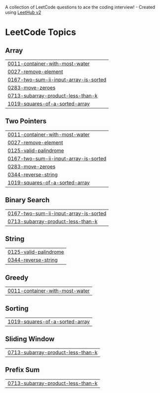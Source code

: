 A collection of LeetCode questions to ace the coding interview! - Created using [LeetHub v2](https://github.com/arunbhardwaj/LeetHub-2.0)
<!---LeetCode Topics Start-->
# LeetCode Topics
## Array
|  |
| ------- |
| [0011-container-with-most-water](https://github.com/Sahilsahu223/Leetcode-Questions/tree/master/0011-container-with-most-water) |
| [0027-remove-element](https://github.com/Sahilsahu223/Leetcode-Questions/tree/master/0027-remove-element) |
| [0167-two-sum-ii-input-array-is-sorted](https://github.com/Sahilsahu223/Leetcode-Questions/tree/master/0167-two-sum-ii-input-array-is-sorted) |
| [0283-move-zeroes](https://github.com/Sahilsahu223/Leetcode-Questions/tree/master/0283-move-zeroes) |
| [0713-subarray-product-less-than-k](https://github.com/Sahilsahu223/Leetcode-Questions/tree/master/0713-subarray-product-less-than-k) |
| [1019-squares-of-a-sorted-array](https://github.com/Sahilsahu223/Leetcode-Questions/tree/master/1019-squares-of-a-sorted-array) |
## Two Pointers
|  |
| ------- |
| [0011-container-with-most-water](https://github.com/Sahilsahu223/Leetcode-Questions/tree/master/0011-container-with-most-water) |
| [0027-remove-element](https://github.com/Sahilsahu223/Leetcode-Questions/tree/master/0027-remove-element) |
| [0125-valid-palindrome](https://github.com/Sahilsahu223/Leetcode-Questions/tree/master/0125-valid-palindrome) |
| [0167-two-sum-ii-input-array-is-sorted](https://github.com/Sahilsahu223/Leetcode-Questions/tree/master/0167-two-sum-ii-input-array-is-sorted) |
| [0283-move-zeroes](https://github.com/Sahilsahu223/Leetcode-Questions/tree/master/0283-move-zeroes) |
| [0344-reverse-string](https://github.com/Sahilsahu223/Leetcode-Questions/tree/master/0344-reverse-string) |
| [1019-squares-of-a-sorted-array](https://github.com/Sahilsahu223/Leetcode-Questions/tree/master/1019-squares-of-a-sorted-array) |
## Binary Search
|  |
| ------- |
| [0167-two-sum-ii-input-array-is-sorted](https://github.com/Sahilsahu223/Leetcode-Questions/tree/master/0167-two-sum-ii-input-array-is-sorted) |
| [0713-subarray-product-less-than-k](https://github.com/Sahilsahu223/Leetcode-Questions/tree/master/0713-subarray-product-less-than-k) |
## String
|  |
| ------- |
| [0125-valid-palindrome](https://github.com/Sahilsahu223/Leetcode-Questions/tree/master/0125-valid-palindrome) |
| [0344-reverse-string](https://github.com/Sahilsahu223/Leetcode-Questions/tree/master/0344-reverse-string) |
## Greedy
|  |
| ------- |
| [0011-container-with-most-water](https://github.com/Sahilsahu223/Leetcode-Questions/tree/master/0011-container-with-most-water) |
## Sorting
|  |
| ------- |
| [1019-squares-of-a-sorted-array](https://github.com/Sahilsahu223/Leetcode-Questions/tree/master/1019-squares-of-a-sorted-array) |
## Sliding Window
|  |
| ------- |
| [0713-subarray-product-less-than-k](https://github.com/Sahilsahu223/Leetcode-Questions/tree/master/0713-subarray-product-less-than-k) |
## Prefix Sum
|  |
| ------- |
| [0713-subarray-product-less-than-k](https://github.com/Sahilsahu223/Leetcode-Questions/tree/master/0713-subarray-product-less-than-k) |
<!---LeetCode Topics End-->